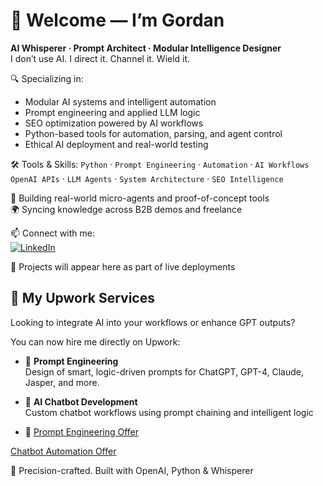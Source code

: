 # 👋 Welcome — I’m Gordan

**AI Whisperer · Prompt Architect · Modular Intelligence Designer**  
I don’t use AI. I direct it. Channel it. Wield it.

🔍 Specializing in:
- Modular AI systems and intelligent automation
- Prompt engineering and applied LLM logic
- SEO optimization powered by AI workflows
- Python-based tools for automation, parsing, and agent control
- Ethical AI deployment and real-world testing

🛠️ Tools & Skills:
`Python` · `Prompt Engineering` · `Automation` · `AI Workflows`  
`OpenAI APIs` · `LLM Agents` · `System Architecture` · `SEO Intelligence`  

🚀 Building real-world micro-agents and proof-of-concept tools  
🌍 Syncing knowledge across B2B demos and freelance 

📫 Connect with me:  
[![LinkedIn](https://img.shields.io/badge/LinkedIn-blue?logo=linkedin&style=for-the-badge)](https://linkedin.com/in/gordan-ai)

🧠 Projects will appear here as part of live deployments

## 💼 My Upwork Services

Looking to integrate AI into your workflows or enhance GPT outputs?

You can now hire me directly on Upwork:

- 🎯 **Prompt Engineering**  
  Design of smart, logic-driven prompts for ChatGPT, GPT-4, Claude, Jasper, and more.

- 🤖 **AI Chatbot Development**  
  Custom chatbot workflows using prompt chaining and intelligent logic


- 🔗 [Prompt Engineering Offer](https://www.upwork.com/services/product/development-it-gpt-prompt-engineer-custom-ai-prompts-for-business-automation-1950832719288601436?ref=project_share)  
  
[Chatbot Automation Offer](https://www.upwork.com/services/product/development-it-gpt-chatbot-automation-1950832769860191234)

🧠 Precision-crafted. Built with OpenAI, Python & Whisperer 
